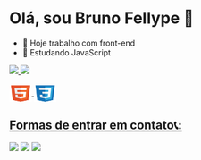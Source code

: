 <h1>Olá, sou Bruno Fellype 👋</h1>

- 🔭 Hoje trabalho com front-end
- 🌱 Estudando JavaScript

 <div>
   <a href="https://github.com/BrunoFellype">
   <img height="160em" src="https://github-readme-stats.vercel.app/api?username=BrunoFellype&show_icons=true&theme=midnight-purple&include_all_commits=true&count_private=true"/>
   <img height="160em" src="https://github-readme-stats.vercel.app/api/top-langs/?username=BrunoFellype&layout=compact&langs_count=6&theme=midnight-purple"/>
</div>

<div style="display: inline_block"><br>
  <img align="center" alt="Rafa-HTML" height="30" width="40" src="https://raw.githubusercontent.com/devicons/devicon/master/icons/html5/html5-original.svg">
  <img align="center" alt="Rafa-CSS" height="30" width="40" src="https://raw.githubusercontent.com/devicons/devicon/master/icons/css3/css3-original.svg">
</div>
  
 <h2>Formas de entrar em contato📞:</h2>
 
<div> 
  <a href="https://instagram.com/_brunofellype_" target="_blank"><img src="https://img.shields.io/badge/-Instagram-%23E4405F?style=for-the-badge&logo=instagram&logoColor=white" target="_blank"></a>
  <a href = "mailto:brunofellype01@gmail.com"><img src="https://img.shields.io/badge/-Gmail-%23333?style=for-the-badge&logo=gmail&logoColor=white" target="_blank"></a>
  <a href="https://www.linkedin.com/in/bruno-fellype" target="_blank"><img src="https://img.shields.io/badge/-LinkedIn-%230077B5?style=for-the-badge&logo=linkedin&logoColor=white" target="_blank"></a> 
  
</div>
